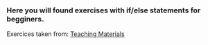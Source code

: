 ### Here you will found exercises with if/else statements for begginers.


Exercices taken from: [Teaching Materials](https://www.teaching-materials.org/)

